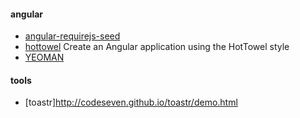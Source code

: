 #### angular
+ [angular-requirejs-seed](https://github.com/tnajdek/angular-requirejs-seed)
+ [hottowel](https://github.com/johnpapa/generator-hottowel) Create an Angular application using the HotTowel style
+ [YEOMAN](http://yeoman.io/learning/)

#### tools
+ [toastr]http://codeseven.github.io/toastr/demo.html
